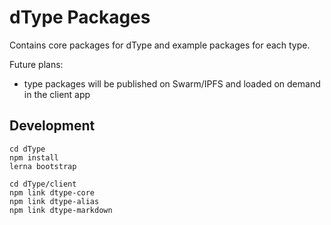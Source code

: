 # dType Packages

Contains core packages for dType and example packages for each type.

Future plans:
- type packages will be published on Swarm/IPFS and loaded on demand in the client app

## Development

```
cd dType
npm install
lerna bootstrap

cd dType/client
npm link dtype-core
npm link dtype-alias
npm link dtype-markdown
```
